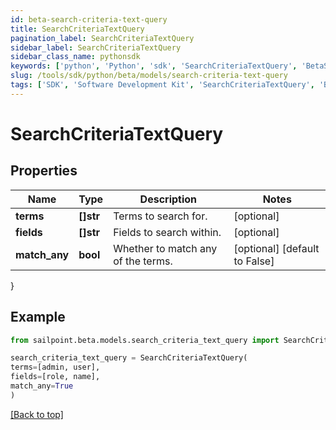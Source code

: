 ```yaml
---
id: beta-search-criteria-text-query
title: SearchCriteriaTextQuery
pagination_label: SearchCriteriaTextQuery
sidebar_label: SearchCriteriaTextQuery
sidebar_class_name: pythonsdk
keywords: ['python', 'Python', 'sdk', 'SearchCriteriaTextQuery', 'BetaSearchCriteriaTextQuery'] 
slug: /tools/sdk/python/beta/models/search-criteria-text-query
tags: ['SDK', 'Software Development Kit', 'SearchCriteriaTextQuery', 'BetaSearchCriteriaTextQuery']
---
```


# SearchCriteriaTextQuery


## Properties

Name | Type | Description | Notes
------------ | ------------- | ------------- | -------------
**terms** | **[]str** | Terms to search for. | [optional] 
**fields** | **[]str** | Fields to search within. | [optional] 
**match_any** | **bool** | Whether to match any of the terms. | [optional] [default to False]
}

## Example

```python
from sailpoint.beta.models.search_criteria_text_query import SearchCriteriaTextQuery

search_criteria_text_query = SearchCriteriaTextQuery(
terms=[admin, user],
fields=[role, name],
match_any=True
)

```
[[Back to top]](#) 

